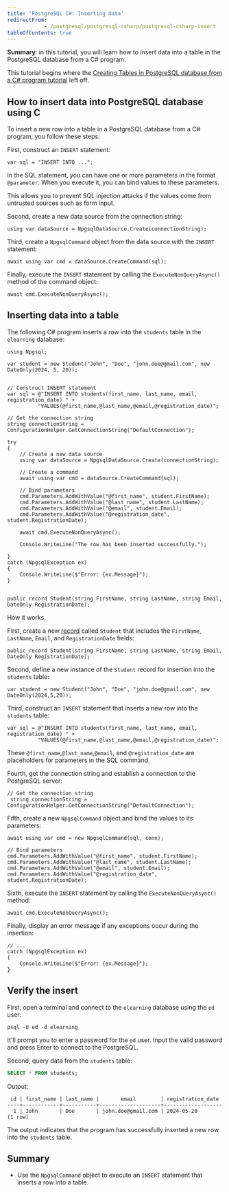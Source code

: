 ```yaml
---
title: 'PostgreSQL C#: Inserting data'
redirectFrom: 
            - /postgresql/postgresql-csharp/postgresql-csharp-insert
tableOfContents: true
---
```



**Summary**: in this tutorial, you will learn how to insert data into a table in the PostgreSQL database from a C# program.

This tutorial begins where the [Creating Tables in PostgreSQL database from a C# program tutorial](/postgresql/postgresql-csharp/postgresql-csharp-create-table) left off.

## How to insert data into PostgreSQL database using C

To insert a new row into a table in a PostgreSQL database from a C# program, you follow these steps:

First, construct an `INSERT` statement:

```
var sql = "INSERT INTO ...";
```

In the SQL statement, you can have one or more parameters in the format `@parameter`. When you execute it, you can bind values to these parameters.

This allows you to prevent SQL injection attacks if the values come from untrusted sources such as form input.

Second, create a new data source from the connection string:

```
using var dataSource = NpgsqlDataSource.Create(connectionString);
```

Third, create a `NpgsqlCommand` object from the data source with the `INSERT` statement:

```
await using var cmd = dataSource.CreateCommand(sql);
```

Finally, execute the `INSERT` statement by calling the `ExecuteNonQueryAsync()` method of the command object:

```
await cmd.ExecuteNonQueryAsync();
```

## Inserting data into a table

The following C# program inserts a row into the `students` table in the `elearning` database:

```
using Npgsql;

var student = new Student("John", "Doe", "john.doe@gmail.com", new DateOnly(2024, 5, 20));


// Construct INSERT statement
var sql = @"INSERT INTO students(first_name, last_name, email, registration_date) " +
          "VALUES(@first_name,@last_name,@email,@registration_date)";

// Get the connection string
string connectionString = ConfigurationHelper.GetConnectionString("DefaultConnection");

try
{
    // Create a new data source
    using var dataSource = NpgsqlDataSource.Create(connectionString);

    // Create a command
    await using var cmd = dataSource.CreateCommand(sql);

    // Bind parameters
    cmd.Parameters.AddWithValue("@first_name", student.FirstName);
    cmd.Parameters.AddWithValue("@last_name", student.LastName);
    cmd.Parameters.AddWithValue("@email", student.Email);
    cmd.Parameters.AddWithValue("@registration_date", student.RegistrationDate);

    await cmd.ExecuteNonQueryAsync();

    Console.WriteLine("The row has been inserted successfully.");

}
catch (NpgsqlException ex)
{
    Console.WriteLine($"Error: {ex.Message}");
}


public record Student(string FirstName, string LastName, string Email, DateOnly RegistrationDate);
```

How it works.

First, create a new [record](https://www.csharptutorial.net/csharp-tutorial/csharp-record/) called `Student` that includes the `FirstName`, `LastName`, `Email`, and `RegistrationDate` fields:

```
public record Student(string FirstName, string LastName, string Email, DateOnly RegistrationDate);
```

Second, define a new instance of the `Student` record for insertion into the `students` table:

```
var student = new Student("John", "Doe", "john.doe@gmail.com", new DateOnly(2024,5,20));
```

Third, construct an `INSERT` statement that inserts a new row into the `students` table:

```
var sql = @"INSERT INTO students(first_name, last_name, email, registration_date) " +
          "VALUES(@first_name,@last_name,@email,@registration_date)";
```

These `@first_name`,`@last_name`,`@email`, and `@registration_date` are placeholders for parameters in the SQL command.

Fourth, get the connection string and establish a connection to the PostgreSQL server:

```
// Get the connection string
 string connectionString = ConfigurationHelper.GetConnectionString("DefaultConnection");
```

Fifth, create a new `NpgsqlCommand` object and bind the values to its parameters:

```
await using var cmd = new NpgsqlCommand(sql, conn);

// Bind parameters
cmd.Parameters.AddWithValue("@first_name", student.FirstName);
cmd.Parameters.AddWithValue("@last_name", student.LastName);
cmd.Parameters.AddWithValue("@email", student.Email);
cmd.Parameters.AddWithValue("@registration_date", student.RegistrationDate);
```

Sixth, execute the `INSERT` statement by calling the `ExecuteNonQueryAsync()` method:

```
await cmd.ExecuteNonQueryAsync();
```

Finally, display an error message if any exceptions occur during the insertion:

```
// ...
catch (NpgsqlException ex)
{
    Console.WriteLine($"Error: {ex.Message}");
}
```

## Verify the insert

First, open a terminal and connect to the `elearning` database using the `ed` user:

```
psql -U ed -d elearning
```

It'll prompt you to enter a password for the `ed` user. Input the valid password and press Enter to connect to the PostgreSQL.

Second, query data from the `students` table:

```sql
SELECT * FROM students;
```

Output:

```
 id | first_name | last_name |       email        | registration_date
----+------------+-----------+--------------------+-------------------
  1 | John       | Doe       | john.doe@gmail.com | 2024-05-20
(1 row)
```

The output indicates that the program has successfully inserted a new row into the `students` table.

## Summary

- Use the `NpgsqlCommand` object to execute an `INSERT` statement that inserts a row into a table.
